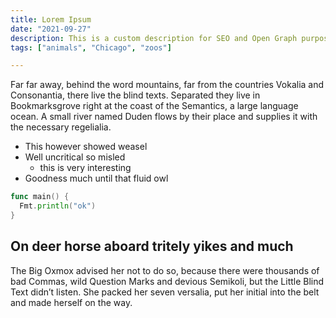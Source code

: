 ```yaml
---
title: Lorem Ipsum
date: "2021-09-27"
description: This is a custom description for SEO and Open Graph purposes.
tags: ["animals", "Chicago", "zoos"]

---
```


Far far away, behind the word mountains, far from the countries Vokalia and
Consonantia, there live the blind texts. Separated they live in Bookmarksgrove
right at the coast of the Semantics, a large language ocean. A small river named
Duden flows by their place and supplies it with the necessary regelialia.

- This however showed weasel
- Well uncritical so misled
  - this is very interesting
- Goodness much until that fluid owl

```go
func main() {
  Fmt.println("ok")
}

```
## On deer horse aboard tritely yikes and much

The Big Oxmox advised her not to do so, because there were thousands of bad
Commas, wild Question Marks and devious Semikoli, but the Little Blind Text
didn’t listen. She packed her seven versalia, put her initial into the belt and
made herself on the way.
